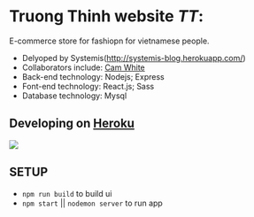 # Truong Thinh website  _TT_:
E-commerce store for fashiopn for vietnamese people.
  - Delyoped by Systemis(http://systemis-blog.herokuapp.com/) 
  - Collaborators include: [Cam White](https://github.com/camwhite)
  - Back-end technology: Nodejs; Express
  - Font-end technology: React.js; Sass
  - Database technology: Mysql

## Developing on [Heroku](http://truongthinh.herokuapp.com)


<img src="http://i.imgur.com/w18CseE.jpg" />

## SETUP
  - `npm run build` to build ui
  - `npm start` || `nodemon server` to run app 
